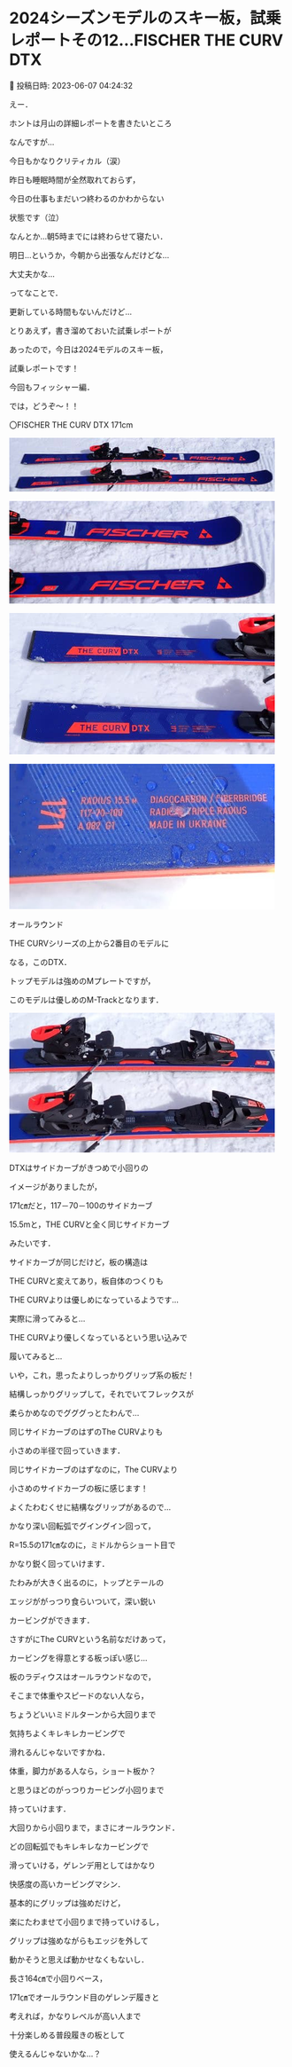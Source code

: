 # 2024シーズンモデルのスキー板，試乗レポートその12…FISCHER THE CURV DTX

📅 投稿日時: 2023-06-07 04:24:32

えー．


ホントは月山の詳細レポートを書きたいところ


なんですが…


今日もかなりクリティカル（涙）





昨日も睡眠時間が全然取れておらず，


今日の仕事もまだいつ終わるのかわからない


状態です（泣）


なんとか…朝5時までには終わらせて寝たい．


明日…というか，今朝から出張なんだけどな…


大丈夫かな…





ってなことで．


更新している時間もないんだけど…


とりあえず，書き溜めておいた試乗レポートが


あったので，今日は2024モデルのスキー板，


試乗レポートです！





今回もフィッシャー編．


では，どうぞ～！！[]()





〇FISCHER THE CURV DTX 171cm







![deed6edd7c1caa99dd2274bb524a0960.jpg](images/deed6edd7c1caa99dd2274bb524a0960.jpg)









![4ee82ab2d5afa3047f5f66aa1b92ce3f.jpg](images/4ee82ab2d5afa3047f5f66aa1b92ce3f.jpg)









![a03cf3cb3a74913230b78fe30e251987.jpg](images/a03cf3cb3a74913230b78fe30e251987.jpg)









![f234685e981150debeaf3df98e9c4bfa.jpg](images/f234685e981150debeaf3df98e9c4bfa.jpg)







オールラウンド





THE CURVシリーズの上から2番目のモデルに


なる，このDTX．


トップモデルは強めのMプレートですが，


このモデルは優しめのM-Trackとなります．




![a47e201a978dfb3fad72e79f87b58f0e.jpg](images/a47e201a978dfb3fad72e79f87b58f0e.jpg)







DTXはサイドカーブがきつめで小回りの


イメージがありましたが，


171㎝だと，117－70－100のサイドカーブ


15.5mと，THE CURVと全く同じサイドカーブ


みたいです．





サイドカーブが同じだけど，板の構造は


THE CURVと変えてあり，板自体のつくりも


THE CURVよりは優しめになっているようです…





実際に滑ってみると…


THE CURVより優しくなっているという思い込みで


履いてみると…


いや，これ，思ったよりしっかりグリップ系の板だ！





結構しっかりグリップして，それでいてフレックスが


柔らかめなのでグググっとたわんで…


同じサイドカーブのはずのThe CURVよりも


小さめの半径で回っていきます．


同じサイドカーブのはずなのに，The CURVより


小さめのサイドカーブの板に感じます！





よくたわむくせに結構なグリップがあるので…


かなり深い回転弧でグイングイン回って，


R=15.5の171㎝なのに，ミドルからショート目で


かなり鋭く回っていけます．





たわみが大きく出るのに，トップとテールの


エッジががっつり食らいついて，深い鋭い


カービングができます．


さすがにThe CURVという名前なだけあって，


カービングを得意とする板っぽい感じ…





板のラディウスはオールラウンドなので，


そこまで体重やスピードのない人なら，


ちょうどいいミドルターンから大回りまで


気持ちよくキレキレカービングで


滑れるんじゃないですかね．





体重，脚力がある人なら，ショート板か？


と思うほどのがっつりカービング小回りまで


持っていけます．


大回りから小回りまで，まさにオールラウンド．


どの回転弧でもキレキレなカービングで


滑っていける，ゲレンデ用としてはかなり


快感度の高いカービングマシン．





基本的にグリップは強めだけど，


楽にたわませて小回りまで持っていけるし，


グリップは強めながらもエッジを外して


動かそうと思えば動かせなくもないし．





長さ164㎝で小回りベース，


171㎝でオールラウンド目のゲレンデ履きと


考えれば，かなりレベルが高い人まで


十分楽しめる普段履きの板として


使えるんじゃないかな…？
